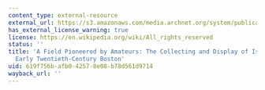 ```yaml
---
content_type: external-resource
external_url: https://s3.amazonaws.com/media.archnet.org/system/publications/contents/10821/original/DTP103206.pdf?1484329816
has_external_license_warning: true
license: https://en.wikipedia.org/wiki/All_rights_reserved
status: ''
title: 'A Field Pioneered by Amateurs: The Collecting and Display of Islamic Art in
  Early Twentieth-Century Boston'
uid: 619f756b-afb0-4257-8e08-b78d561d9714
wayback_url: ''
---
```

